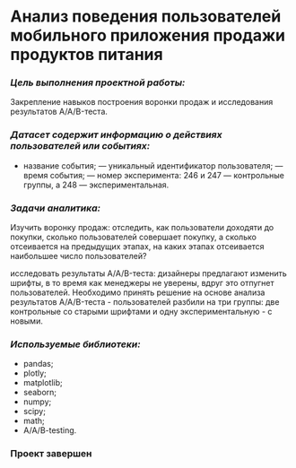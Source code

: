 # Анализ поведения пользователей мобильного приложения продажи продуктов питания

### *Цель выполнения проектной работы:*
Закрепление навыков построения воронки продаж и исследования результатов A/A/B-теста.

### *Датасет содержит информацию о действиях пользователей или событиях:*
- название события;
— уникальный идентификатор пользователя;
— время события;
— номер эксперимента: 246 и 247 — контрольные группы, а 248 — экспериментальная.

### *Задачи аналитика:*
Изучить воронку продаж: отследить, как пользователи доходяти до покупки, сколько пользователей совершает покупку, а сколько отсеивается на предыдущих этапах, на каких этапах отсеивается наибольшее число пользователей?

исследовать результаты A/A/B-теста: дизайнеры предлагают изменить шрифты, в то время как менеджеры не уверены, вдруг это отпугнет пользователей. Необходимо принять решение на основе анализа результатов A/A/B-теста - пользователей разбили на три группы: две контрольные со старыми шрифтами и одну экспериментальную - с новыми.

### *Используемые библиотеки:*
- pandas;
- plotly;
- matplotlib;
- seaborn;
- numpy;
- scipy;
- math;
- A/A/B-testing.

### **Проект завершен**
